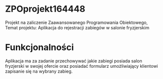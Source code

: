 # ZPOprojekt164448
Projekt na zaliczenie Zaawansowanego Programowania Obiektowego, Temat projektu: Aplikacja do rejestracji zabiegów w salonie fryzjerskim

# Funkcjonalności
Aplikacja ma za zadanie przechowywać jakie zabiegi posiada salon fryzjerski w swojej ofercie oraz posiadać formularz umożliwiający klientowi zapisanie się na wybrany zabieg.

